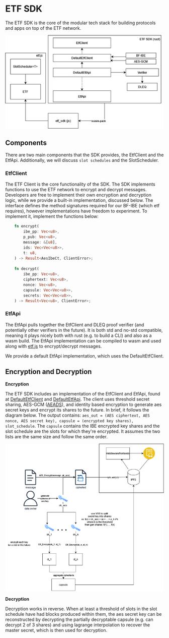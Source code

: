 # ETF SDK

The ETF SDK is the core of the modular tech stack for building protocols and apps on top of the ETF network. 

![1](./assets/sdk.png)

## Components

There are two main components that the SDK provides, the EtfClient and the EtfApi. Additionally, we will discuss `slot schedules` and the SlotScheduler.

### EtfClient

The ETF Client is the core functionality of the SDK. The SDK implements functions to use the ETF network to encrypt and decrypt messages. Developers are free to implement their own encryption and decryption logic, while we provide a built-in implementation, discussed below. The interface defines the method signatures required for our BF-IBE (which etf requires), however implementations have freedom to experiment. To implement it, implement the functions below:

``` rust
    fn encrypt(
        ibe_pp: Vec<u8>,
        p_pub: Vec<u8>,
        message: &[u8],
        ids: Vec<Vec<u8>>,
        t: u8,
    ) -> Result<AesIbeCt, ClientError>; 

    fn decrypt(
        ibe_pp: Vec<u8>,
        ciphertext: Vec<u8>,
        nonce: Vec<u8>,
        capsule: Vec<Vec<u8>>,
        secrets: Vec<Vec<u8>>,
    ) -> Result<Vec<u8>, ClientError>;
```

### EtfApi

The EtfApi pulls together the EtfClient and DLEQ proof verifier (and potentially other verifiers in the future). It is both std and no-std compatible, meaning it plays nicely both with rust (e.g. to build a CLI) and also as a wasm build. The EtfApi implementation can be compiled to wasm and used along with [etf.js](https://github.com/ideal-lab5/etf.js) to encrypt/decrypt messages.

We provide a default EtfApi implementation, which uses the DefaultEtfClient.

## Encryption and Decryption

**Encryption**

The ETF SDK includes an implementation of the EtfClient and EtfApi, found at [DefaultEtfClient](https://github.com/ideal-lab5/etf-sdk/blob/05f625f14cfd3c020e156e76beecb1a4e8a3f1ba/crypto/src/client/client.rs#L36) and [DefaultEtfApi](https://github.com/ideal-lab5/etf-sdk/blob/05f625f14cfd3c020e156e76beecb1a4e8a3f1ba/api/src/api.rs#L16). The client uses threshold secret sharing, AES-GCM ([AEADS](https://github.com/RustCrypto/AEADs/tree/master/aes-gcm)), and identity based encryption to generate aes secret keys and encrypt its shares to the future. In brief, it follows the diagram below. The output contains: `aes_out = (AES ciphertext, AES nonce, AES secret key), capsule = (encrypted key shares), slot_schedule`. The `capsule` contains the IBE encrypted key shares and the slot schedule are the slots for which they're encrypted. It assumes the two lists are the same size and follow the same order.

![2](./assets/aes_etf.png)

**Decryption**

Decryption works in reverse. When at least a threshold of slots in the slot schedule have had blocks produced within them, the aes secret key can be reconstructed by decrypting the partially decryptable capsule (e.g. can decrypt 2 of 3 shares) and using lagrange interpolation to recover the master secret, which is then used for decryption.